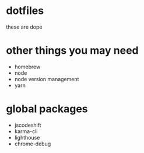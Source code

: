 # dotfiles

these are dope

# other things you may need
- homebrew
- node
- node version management
- yarn

# global packages
- jscodeshift
- karma-cli
- lighthouse
- chrome-debug
